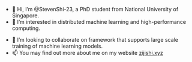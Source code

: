 - 👋 Hi, I’m @StevenShi-23, a PhD student from National University of Singapore. 
- 👀 I’m interested in distributed machine learning and high-performance computing.
<!-- - 🌱 I’m currently learning ... -->
- 💞️ I’m looking to collaborate on framework that supports large scale training of machine learning models. 
- 📫 You may find out more about me on my website [zijishi.xyz](https://zijishi.xyz)

<!---
StevenShi-23/StevenShi-23 is a ✨ special ✨ repository because its `README.md` (this file) appears on your GitHub profile.
You can click the Preview link to take a look at your changes.
--->
